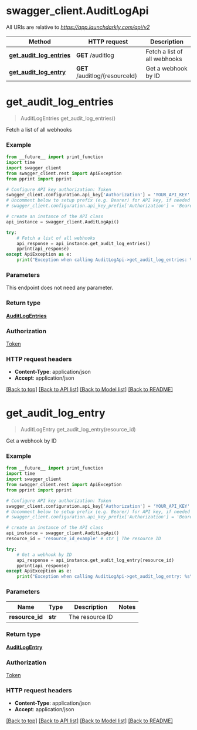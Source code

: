 # swagger_client.AuditLogApi

All URIs are relative to *https://app.launchdarkly.com/api/v2*

Method | HTTP request | Description
------------- | ------------- | -------------
[**get_audit_log_entries**](AuditLogApi.md#get_audit_log_entries) | **GET** /auditlog | Fetch a list of all webhooks
[**get_audit_log_entry**](AuditLogApi.md#get_audit_log_entry) | **GET** /auditlog/{resourceId} | Get a webhook by ID


# **get_audit_log_entries**
> AuditLogEntries get_audit_log_entries()

Fetch a list of all webhooks

### Example 
```python
from __future__ import print_function
import time
import swagger_client
from swagger_client.rest import ApiException
from pprint import pprint

# Configure API key authorization: Token
swagger_client.configuration.api_key['Authorization'] = 'YOUR_API_KEY'
# Uncomment below to setup prefix (e.g. Bearer) for API key, if needed
# swagger_client.configuration.api_key_prefix['Authorization'] = 'Bearer'

# create an instance of the API class
api_instance = swagger_client.AuditLogApi()

try: 
    # Fetch a list of all webhooks
    api_response = api_instance.get_audit_log_entries()
    pprint(api_response)
except ApiException as e:
    print("Exception when calling AuditLogApi->get_audit_log_entries: %s\n" % e)
```

### Parameters
This endpoint does not need any parameter.

### Return type

[**AuditLogEntries**](AuditLogEntries.md)

### Authorization

[Token](../README.md#Token)

### HTTP request headers

 - **Content-Type**: application/json
 - **Accept**: application/json

[[Back to top]](#) [[Back to API list]](../README.md#documentation-for-api-endpoints) [[Back to Model list]](../README.md#documentation-for-models) [[Back to README]](../README.md)

# **get_audit_log_entry**
> AuditLogEntry get_audit_log_entry(resource_id)

Get a webhook by ID

### Example 
```python
from __future__ import print_function
import time
import swagger_client
from swagger_client.rest import ApiException
from pprint import pprint

# Configure API key authorization: Token
swagger_client.configuration.api_key['Authorization'] = 'YOUR_API_KEY'
# Uncomment below to setup prefix (e.g. Bearer) for API key, if needed
# swagger_client.configuration.api_key_prefix['Authorization'] = 'Bearer'

# create an instance of the API class
api_instance = swagger_client.AuditLogApi()
resource_id = 'resource_id_example' # str | The resource ID

try: 
    # Get a webhook by ID
    api_response = api_instance.get_audit_log_entry(resource_id)
    pprint(api_response)
except ApiException as e:
    print("Exception when calling AuditLogApi->get_audit_log_entry: %s\n" % e)
```

### Parameters

Name | Type | Description  | Notes
------------- | ------------- | ------------- | -------------
 **resource_id** | **str**| The resource ID | 

### Return type

[**AuditLogEntry**](AuditLogEntry.md)

### Authorization

[Token](../README.md#Token)

### HTTP request headers

 - **Content-Type**: application/json
 - **Accept**: application/json

[[Back to top]](#) [[Back to API list]](../README.md#documentation-for-api-endpoints) [[Back to Model list]](../README.md#documentation-for-models) [[Back to README]](../README.md)


